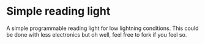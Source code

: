 # Simple reading light

A simple programmable reading light for low lightning conditions.
This could be done with less electronics but oh well, feel free to fork if you
feel so.

